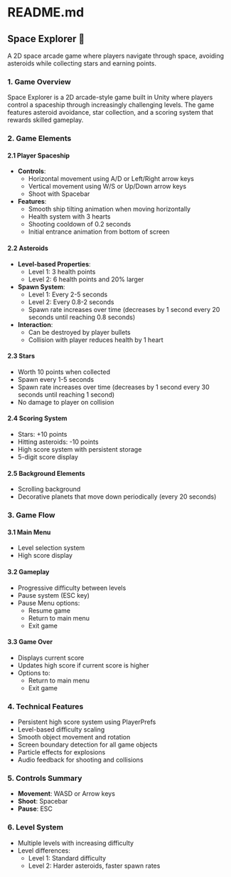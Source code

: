 # README.md

## Space Explorer 🚀

A 2D space arcade game where players navigate through space, avoiding asteroids while collecting stars and earning points.

### 1. Game Overview
Space Explorer is a 2D arcade-style game built in Unity where players control a spaceship through increasingly challenging levels. The game features asteroid avoidance, star collection, and a scoring system that rewards skilled gameplay.

### 2. Game Elements

#### 2.1 Player Spaceship
- **Controls**:
  - Horizontal movement using A/D or Left/Right arrow keys
  - Vertical movement using W/S or Up/Down arrow keys
  - Shoot with Spacebar
- **Features**:
  - Smooth ship tilting animation when moving horizontally
  - Health system with 3 hearts
  - Shooting cooldown of 0.2 seconds
  - Initial entrance animation from bottom of screen

#### 2.2 Asteroids
- **Level-based Properties**:
  - Level 1: 3 health points
  - Level 2: 6 health points and 20% larger
- **Spawn System**:
  - Level 1: Every 2-5 seconds
  - Level 2: Every 0.8-2 seconds
  - Spawn rate increases over time (decreases by 1 second every 20 seconds until reaching 0.8 seconds)
- **Interaction**:
  - Can be destroyed by player bullets
  - Collision with player reduces health by 1 heart

#### 2.3 Stars
- Worth 10 points when collected
- Spawn every 1-5 seconds
- Spawn rate increases over time (decreases by 1 second every 30 seconds until reaching 1 second)
- No damage to player on collision

#### 2.4 Scoring System
- Stars: +10 points
- Hitting asteroids: -10 points
- High score system with persistent storage
- 5-digit score display

#### 2.5 Background Elements
- Scrolling background
- Decorative planets that move down periodically (every 20 seconds)

### 3. Game Flow

#### 3.1 Main Menu
- Level selection system
- High score display

#### 3.2 Gameplay
- Progressive difficulty between levels
- Pause system (ESC key)
- Pause Menu options:
  - Resume game
  - Return to main menu
  - Exit game

#### 3.3 Game Over
- Displays current score
- Updates high score if current score is higher
- Options to:
  - Return to main menu
  - Exit game

### 4. Technical Features
- Persistent high score system using PlayerPrefs
- Level-based difficulty scaling
- Smooth object movement and rotation
- Screen boundary detection for all game objects
- Particle effects for explosions
- Audio feedback for shooting and collisions

### 5. Controls Summary
- **Movement**: WASD or Arrow keys
- **Shoot**: Spacebar
- **Pause**: ESC

### 6. Level System
- Multiple levels with increasing difficulty
- Level differences:
  - Level 1: Standard difficulty
  - Level 2: Harder asteroids, faster spawn rates